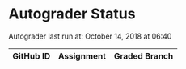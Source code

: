 # Autograder Status
Autograder last run at: October 14, 2018 at 06:40

| GitHub ID | Assignment | Graded Branch |
|-----------|------------|---------------|
